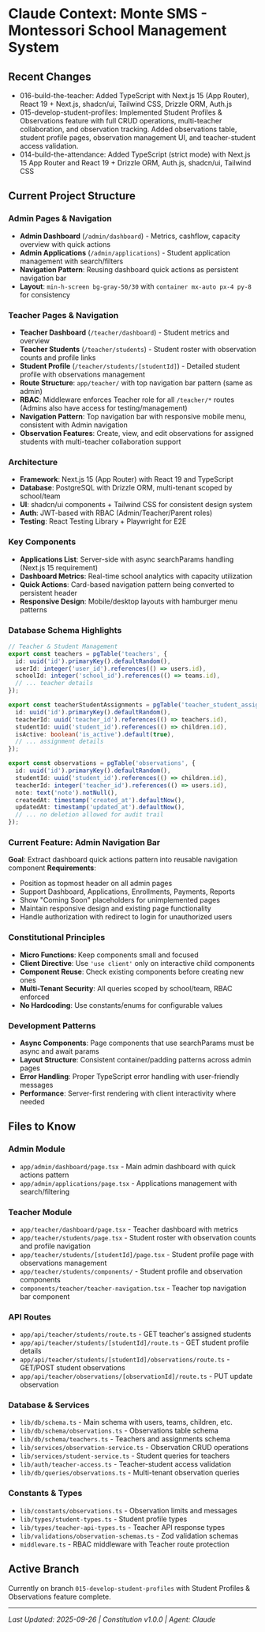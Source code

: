 # Claude Context: Monte SMS - Montessori School Management System

## Recent Changes
- 016-build-the-teacher: Added TypeScript with Next.js 15 (App Router), React 19 + Next.js, shadcn/ui, Tailwind CSS, Drizzle ORM, Auth.js
- 015-develop-student-profiles: Implemented Student Profiles & Observations feature with full CRUD operations, multi-teacher collaboration, and observation tracking. Added observations table, student profile pages, observation management UI, and teacher-student access validation.
- 014-build-the-attendance: Added TypeScript (strict mode) with Next.js 15 App Router and React 19 + Drizzle ORM, Auth.js, shadcn/ui, Tailwind CSS

## Current Project Structure

### Admin Pages & Navigation
- **Admin Dashboard** (`/admin/dashboard`) - Metrics, cashflow, capacity overview with quick actions
- **Admin Applications** (`/admin/applications`) - Student application management with search/filters
- **Navigation Pattern**: Reusing dashboard quick actions as persistent navigation bar
- **Layout**: `min-h-screen bg-gray-50/30` with `container mx-auto px-4 py-8` for consistency

### Teacher Pages & Navigation
- **Teacher Dashboard** (`/teacher/dashboard`) - Student metrics and overview
- **Teacher Students** (`/teacher/students`) - Student roster with observation counts and profile links
- **Student Profile** (`/teacher/students/[studentId]`) - Detailed student profile with observations management
- **Route Structure**: `app/teacher/` with top navigation bar pattern (same as admin)
- **RBAC**: Middleware enforces Teacher role for all `/teacher/*` routes (Admins also have access for testing/management)
- **Navigation Pattern**: Top navigation bar with responsive mobile menu, consistent with Admin navigation
- **Observation Features**: Create, view, and edit observations for assigned students with multi-teacher collaboration support

### Architecture
- **Framework**: Next.js 15 (App Router) with React 19 and TypeScript
- **Database**: PostgreSQL with Drizzle ORM, multi-tenant scoped by school/team
- **UI**: shadcn/ui components + Tailwind CSS for consistent design system
- **Auth**: JWT-based with RBAC (Admin/Teacher/Parent roles)
- **Testing**: React Testing Library + Playwright for E2E

### Key Components
- **Applications List**: Server-side with async searchParams handling (Next.js 15 requirement)
- **Dashboard Metrics**: Real-time school analytics with capacity utilization
- **Quick Actions**: Card-based navigation pattern being converted to persistent header
- **Responsive Design**: Mobile/desktop layouts with hamburger menu patterns

### Database Schema Highlights
```typescript
// Teacher & Student Management
export const teachers = pgTable('teachers', {
  id: uuid('id').primaryKey().defaultRandom(),
  userId: integer('user_id').references(() => users.id),
  schoolId: integer('school_id').references(() => teams.id),
  // ... teacher details
});

export const teacherStudentAssignments = pgTable('teacher_student_assignments', {
  id: uuid('id').primaryKey().defaultRandom(),
  teacherId: uuid('teacher_id').references(() => teachers.id),
  studentId: uuid('student_id').references(() => children.id),
  isActive: boolean('is_active').default(true),
  // ... assignment details
});

export const observations = pgTable('observations', {
  id: uuid('id').primaryKey().defaultRandom(),
  studentId: uuid('student_id').references(() => children.id),
  teacherId: integer('teacher_id').references(() => users.id),
  note: text('note').notNull(),
  createdAt: timestamp('created_at').defaultNow(),
  updatedAt: timestamp('updated_at').defaultNow(),
  // ... no deletion allowed for audit trail
});
```

### Current Feature: Admin Navigation Bar
**Goal**: Extract dashboard quick actions pattern into reusable navigation component
**Requirements**: 
- Position as topmost header on all admin pages
- Support Dashboard, Applications, Enrollments, Payments, Reports
- Show "Coming Soon" placeholders for unimplemented pages
- Maintain responsive design and existing page functionality
- Handle authorization with redirect to login for unauthorized users

### Constitutional Principles
- **Micro Functions**: Keep components small and focused
- **Client Directive**: Use `'use client'` only on interactive child components  
- **Component Reuse**: Check existing components before creating new ones
- **Multi-Tenant Security**: All queries scoped by school/team, RBAC enforced
- **No Hardcoding**: Use constants/enums for configurable values

### Development Patterns
- **Async Components**: Page components that use searchParams must be async and await params
- **Layout Structure**: Consistent container/padding patterns across admin pages
- **Error Handling**: Proper TypeScript error handling with user-friendly messages
- **Performance**: Server-first rendering with client interactivity where needed

## Files to Know
### Admin Module
- `app/admin/dashboard/page.tsx` - Main admin dashboard with quick actions pattern
- `app/admin/applications/page.tsx` - Applications management with search/filtering

### Teacher Module
- `app/teacher/dashboard/page.tsx` - Teacher dashboard with metrics
- `app/teacher/students/page.tsx` - Student roster with observation counts and profile navigation
- `app/teacher/students/[studentId]/page.tsx` - Student profile page with observations management
- `app/teacher/students/components/` - Student profile and observation components
- `components/teacher/teacher-navigation.tsx` - Teacher top navigation bar component

### API Routes
- `app/api/teacher/students/route.ts` - GET teacher's assigned students
- `app/api/teacher/students/[studentId]/route.ts` - GET student profile details
- `app/api/teacher/students/[studentId]/observations/route.ts` - GET/POST student observations
- `app/api/teacher/observations/[observationId]/route.ts` - PUT update observation

### Database & Services
- `lib/db/schema.ts` - Main schema with users, teams, children, etc.
- `lib/db/schema/observations.ts` - Observations table schema
- `lib/db/schema/teachers.ts` - Teachers and assignments schema
- `lib/services/observation-service.ts` - Observation CRUD operations
- `lib/services/student-service.ts` - Student queries for teachers
- `lib/auth/teacher-access.ts` - Teacher-student access validation
- `lib/db/queries/observations.ts` - Multi-tenant observation queries

### Constants & Types
- `lib/constants/observations.ts` - Observation limits and messages
- `lib/types/student-types.ts` - Student profile types
- `lib/types/teacher-api-types.ts` - Teacher API response types
- `lib/validations/observation-schemas.ts` - Zod validation schemas
- `middleware.ts` - RBAC middleware with Teacher route protection

## Active Branch
Currently on branch `015-develop-student-profiles` with Student Profiles & Observations feature complete.

---
*Last Updated: 2025-09-26 | Constitution v1.0.0 | Agent: Claude*
